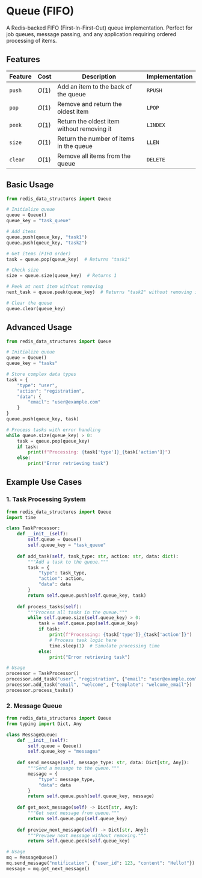 # Queue (FIFO)

A Redis-backed FIFO (First-In-First-Out) queue implementation. Perfect for job queues, message passing, and any application requiring ordered processing of items.

## Features

| Feature | Cost | Description | Implementation |
| --- | --- | --- | --- |
| `push` | $O(1)$ | Add an item to the back of the queue | `RPUSH` |
| `pop` | $O(1)$ | Remove and return the oldest item | `LPOP` |
| `peek` | $O(1)$ | Return the oldest item without removing it | `LINDEX` |
| `size` | $O(1)$ | Return the number of items in the queue | `LLEN` |
| `clear` | $O(1)$ | Remove all items from the queue | `DELETE` |


## Basic Usage

```python
from redis_data_structures import Queue

# Initialize queue
queue = Queue()
queue_key = "task_queue"

# Add items
queue.push(queue_key, "task1")
queue.push(queue_key, "task2")

# Get items (FIFO order)
task = queue.pop(queue_key)  # Returns "task1"

# Check size
size = queue.size(queue_key)  # Returns 1

# Peek at next item without removing
next_task = queue.peek(queue_key)  # Returns "task2" without removing it

# Clear the queue
queue.clear(queue_key)
```

## Advanced Usage

```python
from redis_data_structures import Queue

# Initialize queue
queue = Queue()
queue_key = "tasks"

# Store complex data types
task = {
    "type": "user",
    "action": "registration",
    "data": {
        "email": "user@example.com"
    }
}
queue.push(queue_key, task)

# Process tasks with error handling
while queue.size(queue_key) > 0:
    task = queue.pop(queue_key)
    if task:
        print(f"Processing: {task['type']}_{task['action']}")
    else:
        print("Error retrieving task")
```

## Example Use Cases

### 1. Task Processing System

```python
from redis_data_structures import Queue
import time

class TaskProcessor:
    def __init__(self):
        self.queue = Queue()
        self.queue_key = "task_queue"
    
    def add_task(self, task_type: str, action: str, data: dict):
        """Add a task to the queue."""
        task = {
            "type": task_type,
            "action": action,
            "data": data
        }
        return self.queue.push(self.queue_key, task)
    
    def process_tasks(self):
        """Process all tasks in the queue."""
        while self.queue.size(self.queue_key) > 0:
            task = self.queue.pop(self.queue_key)
            if task:
                print(f"Processing: {task['type']}_{task['action']}")
                # Process task logic here
                time.sleep(1)  # Simulate processing time
            else:
                print("Error retrieving task")

# Usage
processor = TaskProcessor()
processor.add_task("user", "registration", {"email": "user@example.com"})
processor.add_task("email", "welcome", {"template": "welcome_email"})
processor.process_tasks()
```

### 2. Message Queue

```python
from redis_data_structures import Queue
from typing import Dict, Any

class MessageQueue:
    def __init__(self):
        self.queue = Queue()
        self.queue_key = "messages"
    
    def send_message(self, message_type: str, data: Dict[str, Any]):
        """Send a message to the queue."""
        message = {
            "type": message_type,
            "data": data
        }
        return self.queue.push(self.queue_key, message)
    
    def get_next_message(self) -> Dict[str, Any]:
        """Get next message from queue."""
        return self.queue.pop(self.queue_key)
    
    def preview_next_message(self) -> Dict[str, Any]:
        """Preview next message without removing."""
        return self.queue.peek(self.queue_key)

# Usage
mq = MessageQueue()
mq.send_message("notification", {"user_id": 123, "content": "Hello!"})
message = mq.get_next_message()
```
